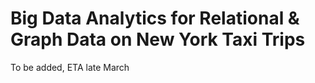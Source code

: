 # Big Data Analytics for Relational & Graph Data on New York Taxi Trips

To be added, ETA late March
